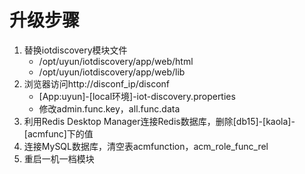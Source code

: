 # 升级步骤
1. 替换iotdiscovery模块文件
    - /opt/uyun/iotdiscovery/app/web/html
    - /opt/uyun/iotdiscovery/app/web/lib
2. 浏览器访问http://disconf_ip/disconf
    - [App:uyun]-[local环境]-iot-discovery.properties
    - 修改admin.func.key，all.func.data
3. 利用Redis Desktop Manager连接Redis数据库，删除[db15]-[kaola]-[acmfunc]下的值
4. 连接MySQL数据库，清空表acmfunction，acm_role_func_rel
5. 重启一机一档模块